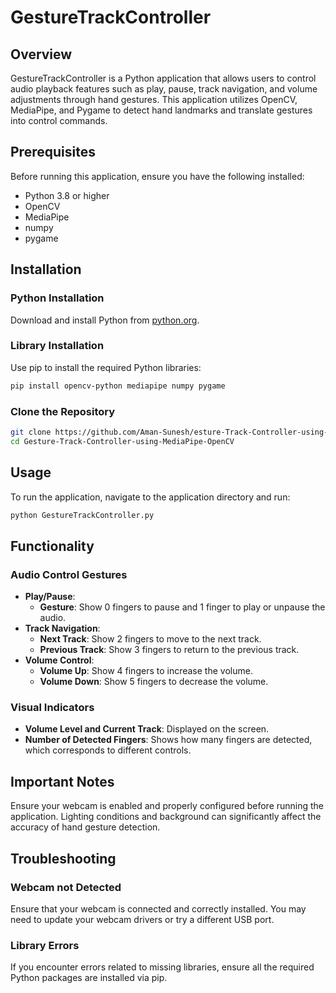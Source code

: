 
# GestureTrackController

## Overview
GestureTrackController is a Python application that allows users to control audio playback features such as play, pause, track navigation, and volume adjustments through hand gestures. This application utilizes OpenCV, MediaPipe, and Pygame to detect hand landmarks and translate gestures into control commands.

## Prerequisites
Before running this application, ensure you have the following installed:
- Python 3.8 or higher
- OpenCV
- MediaPipe
- numpy
- pygame

## Installation

### Python Installation
Download and install Python from [python.org](https://www.python.org/downloads/).

### Library Installation
Use pip to install the required Python libraries:
```bash
pip install opencv-python mediapipe numpy pygame
```

### Clone the Repository
```bash
git clone https://github.com/Aman-Sunesh/esture-Track-Controller-using-MediaPipe-OpenCV.git
cd Gesture-Track-Controller-using-MediaPipe-OpenCV
```

## Usage
To run the application, navigate to the application directory and run:
```bash
python GestureTrackController.py
```

## Functionality

### Audio Control Gestures
- **Play/Pause**:
  - **Gesture**: Show 0 fingers to pause and 1 finger to play or unpause the audio.
- **Track Navigation**:
  - **Next Track**: Show 2 fingers to move to the next track.
  - **Previous Track**: Show 3 fingers to return to the previous track.
- **Volume Control**:
  - **Volume Up**: Show 4 fingers to increase the volume.
  - **Volume Down**: Show 5 fingers to decrease the volume.

### Visual Indicators
- **Volume Level and Current Track**: Displayed on the screen.
- **Number of Detected Fingers**: Shows how many fingers are detected, which corresponds to different controls.

## Important Notes
Ensure your webcam is enabled and properly configured before running the application. Lighting conditions and background can significantly affect the accuracy of hand gesture detection.

## Troubleshooting

### Webcam not Detected
Ensure that your webcam is connected and correctly installed. You may need to update your webcam drivers or try a different USB port.

### Library Errors
If you encounter errors related to missing libraries, ensure all the required Python packages are installed via pip.
